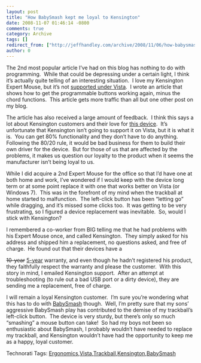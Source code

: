 ```yaml
---
layout: post
title: "How BabySmash kept me loyal to Kensington"
date: 2008-11-07 01:46:14 -0800
comments: true
category: Archive
tags: []
redirect_from: ["http://jeffhandley.com/archive/2008/11/06/how-babysmash-kept-me-loyal-to-kensington.aspx"]
author: 0
---
```

<!-- more -->
<p>The 2nd most popular article I’ve had on this blog has nothing to do with programming.  While that could be depressing under a certain light, I think it’s actually quite telling of an interesting situation.  I love my Kensington Expert Mouse, but it’s not <a href="http://blog.jeffhandley.com/archive/2007/12/18/kensington-expert-mouse-on-vista.aspx" target="_blank">supported under Vista</a>.  I wrote an article that shows how to get the programmable buttons working again, minus the chord functions.  This article gets more traffic than all but one other post on my blog.</p>  <p>The article has also received a large amount of feedback.  I think this says a lot about Kensington customers and their love for <a href="http://blog.jeffhandley.com/archive/2007/12/06/i-love-my-trackball.aspx" target="_blank">this device</a>.  It’s unfortunate that Kensington isn’t going to support it on Vista, but it is what it is.  You can get 80% functionality and they don’t have to do anything.  Following the 80/20 rule, it would be bad business for them to build their own driver for the device.  But for those of us that are affected by the problems, it makes us question our loyalty to the product when it seems the manufacturer isn’t being loyal to us.</p>  <p>While I did acquire a 2nd Expert Mouse for the office so that I’d have one at both home and work, I’ve wondered if I would keep with the device long term or at some point replace it with one that works better on Vista (or Windows 7).  This was in the forefront of my mind when the trackball at home started to malfunction.  The left-click button has been “letting go” while dragging, and it’s missed some clicks too.  It was getting to be very frustrating, so I figured a device replacement was inevitable.  So, would I stick with Kensington?</p>  <p>I remembered a co-worker from BIG telling me that he had problems with his Expert Mouse once, and called Kensington.  They simply asked for his address and shipped him a replacement, no questions asked, and free of charge.  He found out that their devices have a </p> <del>10-year</del> <ins>5-year</ins> warranty, and even though he hadn’t registered his product, they faithfully respect the warranty and please the customer.  With this story in mind, I emailed Kensington support.  After an attempt at troubleshooting (to rule out a bad USB port or a dirty device), they are sending me a replacement, free of charge.   <p>I will remain a loyal Kensington customer.  I’m sure you’re wondering what this has to do with <a href="http://www.babysmash.com" target="_blank">BabySmash</a> though.  Well, I’m pretty sure that my sons’ aggressive BabySmash play has contributed to the demise of my trackball’s left-click button.  The device is very sturdy, but there’s only so much “smashing” a mouse button can take!  So had my boys not been so enthusiastic about BabySmash, I probably wouldn’t have needed to replace my trackball, and Kensington wouldn’t have had the opportunity to keep me as a happy, loyal customer.</p>  <div style="padding-bottom: 0px; margin: 0px; padding-left: 0px; padding-right: 0px; display: inline; float: none; padding-top: 0px" id="scid:0767317B-992E-4b12-91E0-4F059A8CECA8:d0069ea7-5935-41ed-92f1-1e3df794d64b" class="wlWriterSmartContent">Technorati Tags: <a href="http://technorati.com/tags/Ergonomics" rel="tag">Ergonomics</a>,<a href="http://technorati.com/tags/Vista" rel="tag">Vista</a>,<a href="http://technorati.com/tags/Trackball" rel="tag">Trackball</a>,<a href="http://technorati.com/tags/Kensington" rel="tag">Kensington</a>,<a href="http://technorati.com/tags/BabySmash" rel="tag">BabySmash</a></div>

